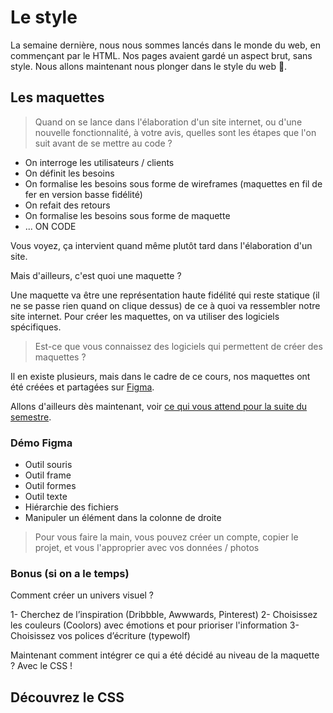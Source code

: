# Le style

La semaine dernière, nous nous sommes lancés dans le monde du web, en commençant par le HTML. Nos pages avaient gardé un aspect brut, sans style. Nous allons maintenant nous plonger dans le style du web 💅.

## Les maquettes

> Quand on se lance dans l'élaboration d'un site internet, ou d'une nouvelle fonctionnalité, à votre avis, quelles sont les étapes que l'on suit avant de se mettre au code ?

- On interroge les utilisateurs / clients
- On définit les besoins
- On formalise les besoins sous forme de wireframes (maquettes en fil de fer en version basse fidélité)
- On refait des retours
- On formalise les besoins sous forme de maquette
- ... ON CODE

Vous voyez, ça intervient quand même plutôt tard dans l'élaboration d'un site.

Mais d'ailleurs, c'est quoi une maquette ?

Une maquette va être une représentation haute fidélité qui reste statique (il ne se passe rien quand on clique dessus) de ce à quoi va ressembler notre site internet.
Pour créer les maquettes, on va utiliser des logiciels spécifiques.

> Est-ce que vous connaissez des logiciels qui permettent de créer des maquettes ?

Il en existe plusieurs, mais dans le cadre de ce cours, nos maquettes ont été créées et partagées sur [Figma](https://www.figma.com/files/recent?fuid=657713734792191647).

Allons d'ailleurs dès maintenant, voir [ce qui vous attend pour la suite du semestre](https://www.figma.com/file/UV2Dy0bBXinXvQhNNccuRv/Maquette-Projet-ScPo?node-id=0%3A1).

### Démo Figma

- Outil souris
- Outil frame
- Outil formes
- Outil texte
- Hiérarchie des fichiers
- Manipuler un élément dans la colonne de droite

> Pour vous faire la main, vous pouvez créer un compte, copier le projet, et vous l'approprier avec vos données / photos


### Bonus (si on a le temps)

Comment créer un univers visuel ?

1- Cherchez de l’inspiration (Dribbble, Awwwards, Pinterest)
2- Choisissez les couleurs (Coolors) avec émotions et pour prioriser l'information
3- Choisissez vos polices d’écriture (typewolf)

Maintenant comment intégrer ce qui a été décidé au niveau de la maquette ? Avec le CSS !


## Découvrez le CSS

